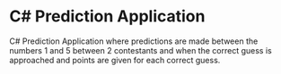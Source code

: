# C# Prediction Application
C# Prediction Application where predictions are made between the numbers 1 and 5 between 2 contestants and when the correct guess is approached and points are given for each correct guess.
